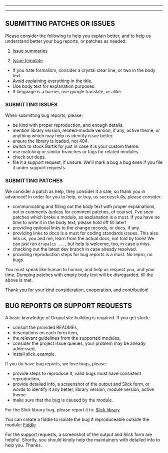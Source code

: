 ***
***

## SUBMITTING PATCHES OR ISSUES
Please consider the following to help you explain better, and to help us
understand better your bug reports, or patches as needed:

1. [Issue summaries](https://www.drupal.org/issue-summaries)

2. [Issue template](https://www.drupal.org/node/1326662)

* If you hate formalism, consider a crystal clear line, or two in the body text.
* Avoid explaining everything in the title.
* Use body text for explanation purposes.
* If language is a barrier, use google translate, or alike.

### SUBMITTING ISSUES
When submitting bug reports, please:

* be kind with proper reproduction, and enough details.  
* mention library version, related-module version, if any, active theme, or
  anything which may help us identify issue better.  
* ensure the library is loaded, not 404.  
* switch to stock Bartik for just in case it is your custom theme.  
* use matching or similar branches or tags for related modules.  
* check out dups.  
* file it a support request, if unsure. We'll mark a bug a bug even if you
  file it under support requests.  

### SUBMITTING PATCHES
We consider a patch as help, they consider it a sale, so thank you in advanced!
In order for you to help, or buy, us successfully, please consider:

* communicating and filling out the body text with proper explanations, not in
  comments (unless for comment patches, of course).
  I've seen patches which broke a module, so explanation is a must.
  If you have no time to write it in the body text, please hold off till later!
* providing optional links to the change records, or docs, if any.
* providing links to docs is a must for coding standards issues.
  This also lets us, you and me, learn from the actual docs, not told by tools!
  We can just run ```drupalcs ...```, but help is welcome, too, in case a miss.
* checking out the latest dev branch in case already resolved.
* providing reproduction steps for bug reports is a must. No repro, no bugs.

You must speak like human to human, and help us respect you, and your time.
Dumping patches with empty body text will be disregarded, till the above is met.

Thank you for your kind consideration, cooperation, and contribution!

## BUG REPORTS OR SUPPORT REQUESTS
A basic knowledge of Drupal site building is required. If you get stuck:

   * consult the provided READMEs,
   * descriptions on each form item,
   * the relevant guidelines from the supported modules,
   * consider the project issue queues, your problem may be already addressed,
   * install slick_example.

If you do have bug reports, we love bugs, please:
   * provide steps to reproduce it, valid bugs must have consistent
     reproduction,
   * provide detailed info, a screenshot of the output and Slick form, or words
    to identify it any better, library version, module version, active theme.
   * make sure that the bug is caused by the module.

For the Slick library bug, please report it to:
  [Slick library](https://github.com/kenwheeler/slick)

You can create a fiddle to isolate the bug if reproduceable outside the module:
  [Fiddle](http://jsfiddle.net/)

For the support requests, a screenshot of the output and Slick form are helpful.
Shortly, you should kindly help the maintainers with detailed info to help you.
Thanks.
